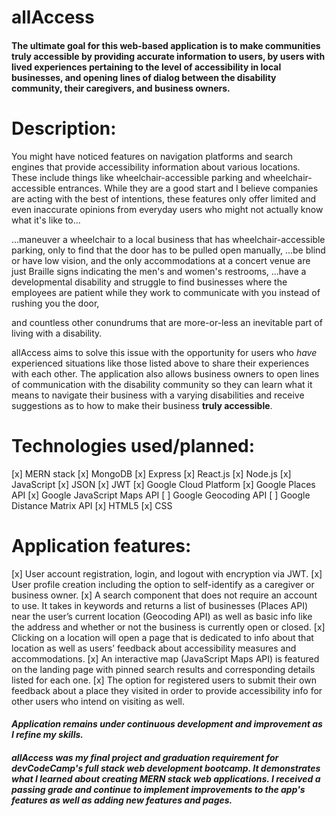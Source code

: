# allAccess
#### The ultimate goal for this web-based application is to make communities **truly accessible** by providing accurate information to users, by users with lived experiences pertaining to the level of accessibility in local businesses, and opening lines of dialog between the disability community, their caregivers, and business owners.

# Description:
You might have noticed features on navigation platforms and search engines that provide accessibility information about various locations. These include things like wheelchair-accessible parking and wheelchair-accessible entrances. While they are a good start and I believe companies are acting with the best of intentions, these features only offer limited and even inaccurate opinions from everyday users who might not actually know what it's like to...

   ...maneuver a wheelchair to a local business that has wheelchair-accessible parking, only to find that the door has to be pulled open manually,
   ...be blind or have low vision, and the only accommodations at a concert venue are just Braille signs indicating the men's and women's restrooms,
   ...have a developmental disability and struggle to find businesses where the employees are patient while they work to communicate with you instead of rushing you the door,

and countless other conundrums that are more-or-less an inevitable part of living with a disability.

allAccess aims to solve this issue with the opportunity for users who *have* experienced situations like those listed above to share their experiences with each other. The application also allows business owners to open lines of communication with the disability community so they can learn what it means to navigate their business with a varying disabilities and receive suggestions as to how to make their business **truly accessible**.

# Technologies used/planned:
[x] MERN stack
    [x] MongoDB
    [x] Express
    [x] React.js
    [x] Node.js
[x] JavaScript
    [x] JSON
    [x] JWT
[x] Google Cloud Platform
    [x] Google Places API
    [x] Google JavaScript Maps API
    [ ] Google Geocoding API
    [ ] Google Distance Matrix API
[x] HTML5
[x] CSS

# Application features:
[x] User account registration, login, and logout with encryption via JWT.
[x] User profile creation including the option to self-identify as a caregiver or business owner.
[x] A search component that does not require an account to use. It takes in keywords and returns a list of businesses (Places API) near the user’s current location (Geocoding API) as well as basic info like the address and whether or not the business is currently open or closed.
[x] Clicking on a location will open a page that is dedicated to info about that location as well as users’ feedback about accessibility measures and accommodations.
[x] An interactive map (JavaScript Maps API) is featured on the landing page with pinned search results and corresponding details listed for each one.
[x] The option for registered users to submit their own feedback about a place they visited in order to provide accessibility info for other users who intend on visiting as well.

#### *Application remains under continuous development and improvement as I refine my skills.*

##### allAccess was my final project and graduation requirement for devCodeCamp's full stack web development bootcamp. It demonstrates what I learned about creating MERN stack web applications. I received a passing grade and continue to implement improvements to the app's features as well as adding new features and pages.
